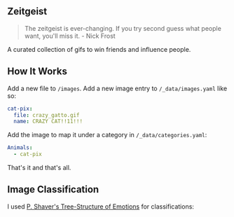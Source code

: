 ## Zeitgeist

> The zeitgeist is ever-changing. If you try second guess what people want, you'll miss it. - Nick Frost

A curated collection of gifs to win friends and influence people.

## How It Works

Add a new file to `/images`. Add a new image entry to `/_data/images.yaml` like so:

```yaml
cat-pix:
  file: crazy_gatto.gif
  name: CRAZY CAT!!11!!!
```

Add the image to map it under a category in `/_data/categories.yaml`:

```yaml
Animals:
  - cat-pix
```

That's it and that's all.

## Image Classification

I used [P. Shaver's Tree-Structure of Emotions](http://changingminds.org/explanations/emotions/basic%20emotions.htm) for classifications:

